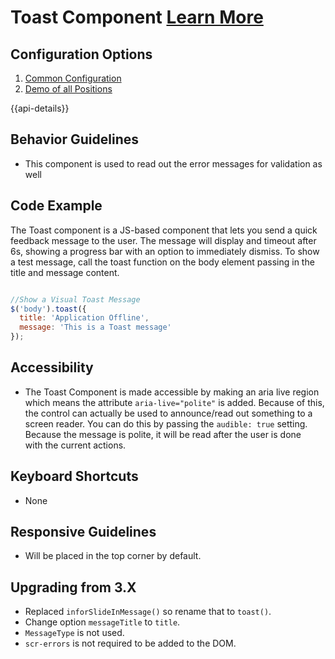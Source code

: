 # Toast Component [Learn More](https://soho.infor.com/index.php?p=component/toast-messages)

## Configuration Options

1. [Common Configuration]( ../components/toast/example-index)
1. [Demo of all Positions]( ../components/toast/example-positions)

{{api-details}}

## Behavior Guidelines

- This component is used to read out the error messages for validation as well

## Code Example

The Toast component is a JS-based component that lets you send a quick feedback message to the user. The message will display and timeout after 6s, showing a progress bar with an option to immediately dismiss. To show a test message, call the toast function on the body element passing in the title and message content.

```javascript

//Show a Visual Toast Message
$('body').toast({
  title: 'Application Offline',
  message: 'This is a Toast message'
});


```

## Accessibility

- The Toast Component is made accessible by making an aria live region which means the attribute `aria-live="polite"` is added. Because of this, the control can actually be used to announce/read out something to a screen reader. You can do this by passing the `audible: true` setting. Because the message is polite, it will be read after the user is done with the current actions.

## Keyboard Shortcuts

- None

## Responsive Guidelines

- Will be placed in the top corner by default.

## Upgrading from 3.X

- Replaced `inforSlideInMessage()` so rename that to `toast()`.
- Change option `messageTitle` to `title`.
- `MessageType` is not used.
- `scr-errors` is not required to be added to the DOM.
